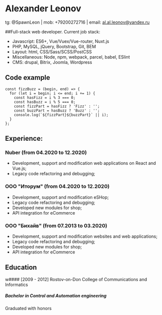# Alexander Leonov
tg: @SpawnLeon | mob: +79200272716 | email: al.al.leonov@yandex.ru


##Full-stack web developer. Current job stack:
- Javascript: ES6+, Vue/Vuex/Vue-router, Nuxt.js
- PHP, MySQL, jQuery, Bootstrap, Git, BEM
- Layout: html,  CSS/Sass/SCSS/PostCSS
- Miscellaneous: Node, npm, webpack, parcel, babel, ESlint
- CMS: drupal, Bitrix, Joomla, Wordpress


## Code example
```
const fizzBuzz = (begin, end) => {
  for (let i = begin; i <= end; i += 1) {
    const hasFizz = i % 3 === 0;
    const hasBuzz = i % 5 === 0;
    const fizzPart = hasFizz ? 'Fizz' : '';
    const buzzPart = hasBuzz ? 'Buzz' : '';
    console.log(`${fizzPart}${buzzPart}` || i);
  }
};
```


## Experience:

### Nuber (from 04.2020 to 12.2020)
- Development, support and modification web applications on React and Vue.js;
- Legacy code refactoring and debugging;

### ООО "Иторум" (from 04.2020 to 12.2020)
- Development, support and modification eSHop;
- Legacy code refactoring and debugging;
- Developed new modules for shop;
- API integration for eCommerce


### ООО "Бихайв" (from 07.2013 to 03.2020)
- Development, support and modification websites and web applications;
- Legacy code refactoring and debugging;
- Developed new modules for shop;
- API integration for eCommerce

## Education

w#### [2009 - 2012] Rostov-on-Don College of Communications and Informatics
##### Bachelor in Control and Automation engineering
Graduated with honors
